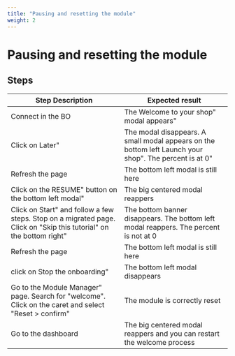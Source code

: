 ```yaml
---
title: "Pausing and resetting the module"
weight: 2
---
```


# Pausing and resetting the module
## Steps
| Step Description | Expected result |
| ----- | ----- |
| Connect in the BO | The Welcome to your shop" modal appears" |
| Click on Later" | The modal disappears. A small modal appears on the bottom left Launch your shop". The percent is at 0" |
| Refresh the page | The bottom left modal is still here |
| Click on the RESUME" button on the bottom left modal" | The big centered modal reappers |
| Click on Start" and follow a few steps. Stop on a migrated page. Click on "Skip this tutorial" on the bottom right" | The bottom banner disappears. The bottom left modal reappers. The percent is not at 0 |
| Refresh the page | The bottom left modal is still here |
| click on Stop the onboarding" | The bottom left modal disappears |
| Go to the Module Manager" page. Search for "welcome". Click on the caret and select "Reset > confirm" | The module is correctly reset |
| Go to the dashboard | The big centered modal reappers and you can restart the welcome process |
